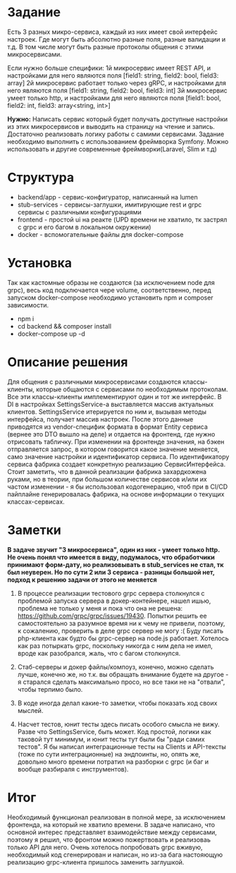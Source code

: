 #  Задание
Есть 3 разных микро-сервиса, каждый из них имеет свой интерфейс настроек. Где могут быть абсолютно разные поля, разные валидации и т.д. В том числе могут быть разные протоколы общения с этими микросервисами.

Если нужно больше специфики:
1й микросервис имеет REST API, и настройками для него являются поля [field1: string, field2: bool, field3: array<string>]
2й микросервис работает только через gRPC, и настройками для него являются поля [field1: string, field2: bool, field3: int]
3й микросервис умеет только http, и настройками для него являются поля [field1: bool, field2: int, field3: array<string, int>]

**Нужно:**
Написать сервис который будет получать доступные настройки из этих микросервисов и выводить на страницу на чтение и запись. Достаточно реализовать логику работы с самими сервисами. Задание необходимо выполнить с использованием фреймворка Symfony. Можно использовать и другие современные фреймворки(Laravel, Slim и т.д)

# Структура

* backend/app - сервис-конфигуратор, написанный на lumen
* stub-services - сервисы-заглушки, имитирующие rest и grpc сервисы с различными конфигурациями
* frontend - простой ui на реакте (UPD времени не хватило, тк застрял с grpc и его багом в локальном окружении)
* docker - вспомогательные файлы для docker-compose

# Установка

Так как кастомные образы не создаются (за исключением node для grpc), весь код
подключается чере volume, соответственно, перед запуском docker-compose необходимо
установить npm и composer зависимости.

- npm i
- cd backend && composer install
- docker-compose up -d

# Описание решения

Для общения с различными микросервисами создаются классы-клиенты, которые общаются с сервисами
по необходимым протоколам. Все эти классы-клиенты имплементируют один и тот же интерфейс.
В DI в настройках SettingsService-а выставляется массив актуальных клиентов. SettingsService
итерируется по ним и, вызывая методы интерфейса, получает массив настроек.
После этого данные приводятся из vendor-специфик формата в формат Entity сервиса (вернее это DTO вышло на деле)
и отдается на фронтенд, где нужно отрисовать табличку. При изменении на фронтенде значения,
на бэкен отправляется запрос, в котором говорится какое значение меняется, само значение настройки и идентификатор сервиса.
По идентификатору сервиса фабрика создает конкретную реализацию СервисИнтерфейса.
Стоит заметить, что в данной реализации фабрика захардкожена руками, но в теории, при большом
количестве сервисов и/или их частом изменении - я бы использовал кодогенерацию, чтоб при 
в CI/CD пайплайне генерировалась фабрика, на основе информации о текущих классах-сервисах.

# Заметки

**В задаче звучит "3 микросервиса", один из них - умеет только http. Не очень понял что имеется в виду, подумалось, что обработчики 
принимают форм-дату, но реализовывать в stub_services не стал, тк был неуверен. Но по сути 2 или 3 сервиса - 
разницы большой нет, подход к решению задачи  от этого не меняется**

1) В процессе реализации тестового grpc сервера столкнулся с проблемой запуска
сервера в докер-контейнере, нашел ишью, проблема не только у меня и пока что она не решена: 
https://github.com/grpc/grpc/issues/19430. Попытки решить ее самостоятельно за разумное время ни к чему
не привели, поэтому, к сожалению, проверить в деле grpc сервер не могу :(
Буду писать php-клиента как будто бы grpc-сервер на node.js работает.
Хотелось как раз потыркать grpc, поскольку никогда с ним дела не имел, вроде как разобрался,
жаль, что с багом столкнулся.

2) Стаб-серверы и докер файлы/компоуз, конечно, можно сделать лучше, конечно же,
но т.к. вы обращать внимание будете на другое - я старался сделать максимально просо, но все таки
не на "отвали", чтобы терпимо было.

3) В коде иногда делал какие-то заметки, чтобы показать ход своих мыслей.

4) Насчет тестов, юнит тесты здесь писать особого смысла не вижу. Разве что SettingsService, быть может.
Код простой, логики как таковой тут минимум, и юнит тесты тут были бы "ради самих тестов".
Я бы написал интеграционные тесты на Clients и API-тексты (тоже по сути интеграционные) на эндпоинты,
но, опять же, довольно много времени потратил на разборки с grpc (и баг и вообще разбираля с инструментов).

# Итог
Необходимый функционал реализован в полной мере, за исключением фронтенда, на который не хватило времени.
В задаче написано, что основной интерес представляет взаимодействие между сервисами, поэтому я решил, что
фронтом можно пожертвовать и реализоваь только API для него.
Очень хотелось попробовать grpc вживую, необходимый код сгенерирован и написан, но из-за бага настояющую реализацию
grpc-клиента пришлось заменить заглушкой.

